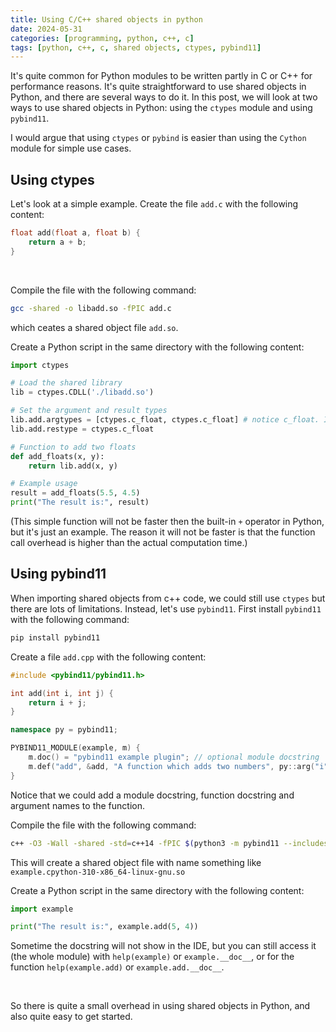 ```yaml
---
title: Using C/C++ shared objects in python
date: 2024-05-31
categories: [programming, python, c++, c]
tags: [python, c++, c, shared objects, ctypes, pybind11]
---
```

    
It's quite common for Python modules to be written partly in C or C++ for performance reasons. It's quite straightforward to use shared objects in Python, and there are several ways to do it. In this post, we will look at two ways to use shared objects in Python: using the `ctypes`  module and using `pybind11`.

I would argue that using `ctypes` or `pybind` is easier than using the `Cython` module for simple use cases.

## Using ctypes

Let's look at a simple example. Create the file `add.c` with the following content:
```c
float add(float a, float b) {
    return a + b;
}
```
<br>

Compile the file with the following command:
```bash
gcc -shared -o libadd.so -fPIC add.c
```
which ceates a shared object file `add.so`.
<br>

Create a Python script in the same directory with the following content:
```python
import ctypes

# Load the shared library
lib = ctypes.CDLL('./libadd.so')

# Set the argument and result types
lib.add.argtypes = [ctypes.c_float, ctypes.c_float] # notice c_float. If we e.g. used integers, we would use ctypes.c_int
lib.add.restype = ctypes.c_float

# Function to add two floats
def add_floats(x, y):
    return lib.add(x, y)

# Example usage
result = add_floats(5.5, 4.5)
print("The result is:", result)
```


(This simple function will not be faster then the built-in `+` operator in Python, but it's just an example. The reason it will not be faster is that the function call overhead is higher than the actual computation time.)

## Using pybind11
When importing shared objects from c++ code, we could still use `ctypes` but there are lots of limitations. Instead, let's use `pybind11`.
First install `pybind11` with the following command:
```bash
pip install pybind11
```

Create a file `add.cpp` with the following content:
```cpp
#include <pybind11/pybind11.h>

int add(int i, int j) {
    return i + j;
}

namespace py = pybind11;

PYBIND11_MODULE(example, m) {
    m.doc() = "pybind11 example plugin"; // optional module docstring
    m.def("add", &add, "A function which adds two numbers", py::arg("i"), py::arg("j"));
}
```
Notice that we could add a module docstring, function docstring  and argument names to the function.
<br>

Compile the file with the following command:
```bash
c++ -O3 -Wall -shared -std=c++14 -fPIC $(python3 -m pybind11 --includes) example.cpp -o example$(python3-config --extension-suffix)
```
This will create a shared object file with name something like `example.cpython-310-x86_64-linux-gnu.so`

Create a Python script in the same directory with the following content:
```python
import example

print("The result is:", example.add(5, 4))
```
Sometime the docstring will not show in the IDE, but you can still access it (the whole module) with `help(example)` or `example.__doc__`, or for the function `help(example.add)` or `example.add.__doc__`.

<br>

So there is quite a small overhead in using shared objects in Python, and also quite easy to get started. 